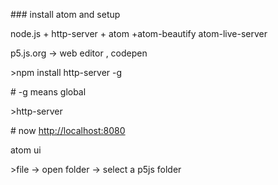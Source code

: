 

\#\#\# install atom and setup

node.js + http-server + atom +atom-beautify atom-live-server

p5.js.org -&gt; web editor , codepen

&gt;npm install http-server -g

\# -g means global

&gt;http-server

\# now [http://localhost:8080](http://localhost:8080)

atom ui

&gt;file -&gt; open folder -&gt; select a p5js folder



